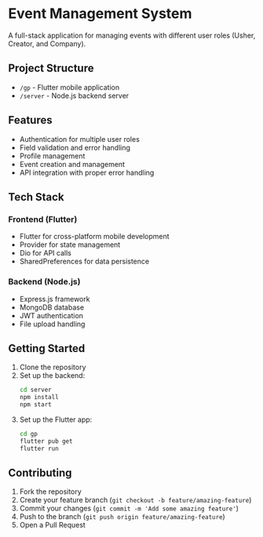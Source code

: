 # Event Management System

A full-stack application for managing events with different user roles (Usher, Creator, and Company).

## Project Structure

- `/gp` - Flutter mobile application
- `/server` - Node.js backend server

## Features

- Authentication for multiple user roles
- Field validation and error handling
- Profile management
- Event creation and management
- API integration with proper error handling

## Tech Stack

### Frontend (Flutter)
- Flutter for cross-platform mobile development
- Provider for state management
- Dio for API calls
- SharedPreferences for data persistence

### Backend (Node.js)
- Express.js framework
- MongoDB database
- JWT authentication
- File upload handling

## Getting Started

1. Clone the repository
2. Set up the backend:
   ```bash
   cd server
   npm install
   npm start
   ```
3. Set up the Flutter app:
   ```bash
   cd gp
   flutter pub get
   flutter run
   ```

## Contributing

1. Fork the repository
2. Create your feature branch (`git checkout -b feature/amazing-feature`)
3. Commit your changes (`git commit -m 'Add some amazing feature'`)
4. Push to the branch (`git push origin feature/amazing-feature`)
5. Open a Pull Request
